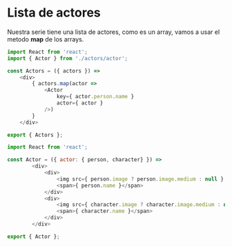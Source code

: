 # Lista de actores

Nuestra serie tiene una lista de actores, como es un array, vamos a usar el metodo **map** de los arrays.

```javascript
import React from 'react';
import { Actor } from './actors/actor';

const Actors = ({ actors }) =>
    <div>
        { actors.map(actor => 
            <Actor 
                key={ actor.person.name } 
                actor={ actor } 
            />)
        }
    </div>

export { Actors };
```

```javascript
import React from 'react';

const Actor = ({ actor: { person, character} }) => 
        <div>
            <div>
                <img src={ person.image ? person.image.medium : null } alt={ person.name } />
                <span>{ person.name }</span>
            </div>
            <div>
                <img src={ character.image ? character.image.medium : null } alt={ character.name } />
                <span>{ character.name }</span>
            </div>
        </div>

export { Actor };
```